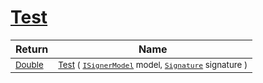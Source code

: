 # [Test](./IClassifier-100663479.md)



| Return | Name | 
| --- | --- | 
| <sub>[Double](https://docs.microsoft.com/en-us/dotnet/api/System.Double)</sub>| <sub>[Test](./IClassifier-100663479.md) ( [`ISignerModel`](./../ISignerModel.md) model, [`Signature`](./../../Signature.md) signature )</sub>| <br>


